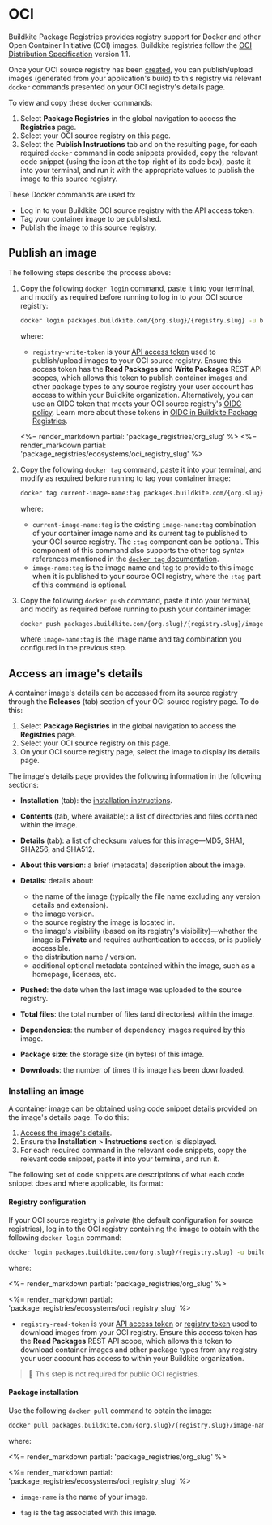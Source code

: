 # OCI

Buildkite Package Registries provides registry support for Docker and other Open Container Initiative (OCI) images. Buildkite registries follow the [OCI Distribution Specification](https://github.com/opencontainers/distribution-spec) version 1.1.

Once your OCI source registry has been [created](/docs/package-registries/registries/manage#create-a-source-registry), you can publish/upload images (generated from your application's build) to this registry via relevant `docker` commands presented on your OCI registry's details page.

To view and copy these `docker` commands:

1. Select **Package Registries** in the global navigation to access the **Registries** page.
1. Select your OCI source registry on this page.
1. Select the **Publish Instructions** tab and on the resulting page, for each required `docker` command in code snippets provided, copy the relevant code snippet (using the icon at the top-right of its code box), paste it into your terminal, and run it with the appropriate values to publish the image to this source registry.

These Docker commands are used to:

- Log in to your Buildkite OCI source registry with the API access token.
- Tag your container image to be published.
- Publish the image to this source registry.

## Publish an image

The following steps describe the process above:

1. Copy the following `docker login` command, paste it into your terminal, and modify as required before running to log in to your OCI source registry:

    ```bash
    docker login packages.buildkite.com/{org.slug}/{registry.slug} -u buildkite -p registry-write-token
    ```

    where:
    * `registry-write-token` is your [API access token](https://buildkite.com/user/api-access-tokens) used to publish/upload images to your OCI source registry. Ensure this access token has the **Read Packages** and **Write Packages** REST API scopes, which allows this token to publish container images and other package types to any source registry your user account has access to within your Buildkite organization. Alternatively, you can use an OIDC token that meets your OCI source registry's [OIDC policy](/docs/package-registries/security/oidc#define-an-oidc-policy-for-a-registry). Learn more about these tokens in [OIDC in Buildkite Package Registries](/docs/package-registries/security/oidc).

    <%= render_markdown partial: 'package_registries/org_slug' %>
    <%= render_markdown partial: 'package_registries/ecosystems/oci_registry_slug' %>

1. Copy the following `docker tag` command, paste it into your terminal, and modify as required before running to tag your container image:

    ```bash
    docker tag current-image-name:tag packages.buildkite.com/{org.slug}/{registry.slug}/image-name:tag
    ```

    where:
    * `current-image-name:tag` is the existing `image-name:tag` combination of your container image name and its current tag to published to your OCI source registry. The `:tag` component can be optional. This component of this command also supports the other tag syntax references mentioned in the [`docker tag` documentation](https://docs.docker.com/reference/cli/docker/image/tag/).
    * `image-name:tag` is the image name and tag to provide to this image when it is published to your source OCI registry, where the `:tag` part of this command is optional.

1. Copy the following `docker push` command, paste it into your terminal, and modify as required before running to push your container image:

    ```bash
    docker push packages.buildkite.com/{org.slug}/{registry.slug}/image-name:tag
    ```

    where `image-name:tag` is the image name and tag combination you configured in the previous step.

## Access an image's details

A container image's details can be accessed from its source registry through the **Releases** (tab) section of your OCI source registry page. To do this:

1. Select **Package Registries** in the global navigation to access the **Registries** page.
1. Select your OCI source registry on this page.
1. On your OCI source registry page, select the image to display its details page.

The image's details page provides the following information in the following sections:

- **Installation** (tab): the [installation instructions](#access-an-images-details-installing-an-image).
- **Contents** (tab, where available): a list of directories and files contained within the image.
- **Details** (tab): a list of checksum values for this image—MD5, SHA1, SHA256, and SHA512.
- **About this version**: a brief (metadata) description about the image.
- **Details**: details about:

    * the name of the image (typically the file name excluding any version details and extension).
    * the image version.
    * the source registry the image is located in.
    * the image's visibility (based on its registry's visibility)—whether the image is **Private** and requires authentication to access, or is publicly accessible.
    * the distribution name / version.
    * additional optional metadata contained within the image, such as a homepage, licenses, etc.

- **Pushed**: the date when the last image was uploaded to the source registry.
- **Total files**: the total number of files (and directories) within the image.
- **Dependencies**: the number of dependency images required by this image.
- **Package size**: the storage size (in bytes) of this image.
- **Downloads**: the number of times this image has been downloaded.

### Installing an image

A container image can be obtained using code snippet details provided on the image's details page. To do this:

1. [Access the image's details](#access-an-images-details).
1. Ensure the **Installation** > **Instructions** section is displayed.
1. For each required command in the relevant code snippets, copy the relevant code snippet, paste it into your terminal, and run it.

The following set of code snippets are descriptions of what each code snippet does and where applicable, its format:

#### Registry configuration

If your OCI source registry is _private_ (the default configuration for source registries), log in to the OCI registry containing the image to obtain with the following `docker login` command:

```bash
docker login packages.buildkite.com/{org.slug}/{registry.slug} -u buildkite -p registry-read-token
```

where:

<%= render_markdown partial: 'package_registries/org_slug' %>

<%= render_markdown partial: 'package_registries/ecosystems/oci_registry_slug' %>

- `registry-read-token` is your [API access token](https://buildkite.com/user/api-access-tokens) or [registry token](/docs/package-registries/registries/manage#configure-registry-tokens) used to download images from your OCI registry. Ensure this access token has the **Read Packages** REST API scope, which allows this token to download container images and other package types from any registry your user account has access to within your Buildkite organization.

> 📘
> This step is not required for public OCI registries.

#### Package installation

Use the following `docker pull` command to obtain the image:

```bash
docker pull packages.buildkite.com/{org.slug}/{registry.slug}/image-name:tag
```

where:

<%= render_markdown partial: 'package_registries/org_slug' %>

<%= render_markdown partial: 'package_registries/ecosystems/oci_registry_slug' %>

- `image-name` is the name of your image.

- `tag` is the tag associated with this image.

